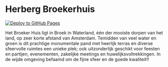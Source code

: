 # Herberg Broekerhuis

[![Deploy to GitHub Pages](https://github.com/Het-Broeker-Huis/wip-landing/actions/workflows/deploy.yml/badge.svg?branch=main)](https://github.com/Het-Broeker-Huis/wip-landing/actions/workflows/deploy.yml)

Het Broeker Huis ligt in Broek in Waterland, één der mooiste dorpen van het land, op zeer korte afstand van Amsterdam. Temidden van veel water en groen is dit prachtige monumentale pand met heerlijk terras en diverse sfeervolle ruimtes een unieke plek; ook uitzonderlijk geschikt voor feesten en partijen, evenementen, zakelijke meetings en huwelijksvoltrekkingen.
In de wijde omgeving befaamd om de fijne sfeer en de goede kwaliteit!!

